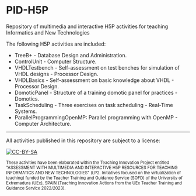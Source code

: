 # PID-H5P
Repository of multimedia and interactive H5P activities for teaching Informatics and New Technologies

The following H5P activities are included:
* TreeB+ - Database Design and Administration.
* ControlUnit - Computer Structure.
* VHDLTestbench - Self-assessment on test benches for simulation of VHDL designs - Processor Design.
* VHDLBasics - Self-assessment on basic knowledge about VHDL - Processor Design.
* DomoticPanel - Structure of a training domotic panel for practices - Domotics.
* TaskScheduling - Three exercises on task scheduling - Real-Time Systems.
* ParallelProgrammingOpenMP: Parallel programming with OpenMP - Computer Architecture.
___
All activities published in this repository are subject to a license:

[![CC-BY-SA](https://licensebuttons.net/l/by-sa/4.0/88x31.png)](https://creativecommons.org/licenses/by-sa/4.0/)

<div style="font-size: 80%">
These activities have been elaborated within the Teaching Innovation Project entitled "ASSESSMENT WITH MULTIMEDIA AND INTERACTIVE H5P RESOURCES FOR TEACHING INFORMATICS AND NEW TECHNOLOGIES" (LP2. Initiatives focused on the virtualization of teaching) funded by the Teacher Training and Guidance Service (SOFD) of the University of Extremadura (UEx), SPAIN (Teaching Innovation Actions from the UEx Teacher Training and Guidance Service 2022/2023).
</div>

